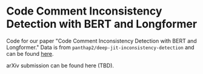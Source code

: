 # Code Comment Inconsistency Detection with BERT and Longformer

Code for our paper "Code Comment Inconsistency Detection with BERT and Longformer." Data is from `panthap2/deep-jit-inconsistency-detection` and can be found [here](https://drive.google.com/drive/folders/1heqEQGZHgO6gZzCjuQD1EyYertN4SAYZ).

arXiv submission can be found here (TBD).